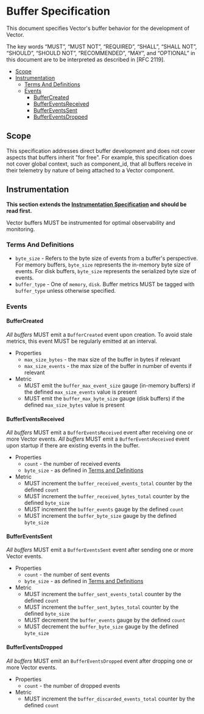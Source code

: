 # Buffer Specification

This document specifies Vector's buffer behavior for the development of Vector.

The key words “MUST”, “MUST NOT”, “REQUIRED”, “SHALL”, “SHALL NOT”, “SHOULD”,
“SHOULD NOT”, “RECOMMENDED”, “MAY”, and “OPTIONAL” in this document are to be
interpreted as described in [RFC 2119].

<!-- MarkdownTOC autolink="true" style="ordered" indent="   " -->

- [Scope](#scope)
- [Instrumentation](#instrumentation)
  - [Terms And Definitions](#terms-and-definitions)
  - [Events](#events)
    - [BufferCreated](#buffercreated)
    - [BufferEventsReceived](#buffereventsreceived)
    - [BufferEventsSent](#buffereventssent)
    - [BufferEventsDropped](#buffereventsdropped)

<!-- /MarkdownTOC -->

## Scope

This specification addresses direct buffer development and does not cover aspects that buffers inherit "for free". For example, this specification does not cover global context, such as component_id, that all buffers receive in their telemetry by nature of being attached to a Vector component.

## Instrumentation

**This section extends the [Instrumentation Specification] and should be read
first.**

Vector buffers MUST be instrumented for optimal observability and monitoring.

### Terms And Definitions

* `byte_size` - Refers to the byte size of events from a buffer's perspective. For memory buffers, `byte_size` represents the in-memory byte size of events. For disk buffers, `byte_size` represents the serialized byte size of events.
* `buffer_type` - One of `memory`, `disk`. Buffer metrics MUST be tagged with `buffer_type` unless otherwise specified.

### Events

#### BufferCreated

*All buffers* MUST emit a `BufferCreated` event upon creation. To avoid stale metrics, this event MUST be regularly emitted at an interval.

* Properties
  * `max_size_bytes` - the max size of the buffer in bytes if relevant
  * `max_size_events` - the max size of the buffer in number of events if relevant
* Metric
  * MUST emit the `buffer_max_event_size` gauge (in-memory buffers) if the defined `max_size_events` value is present
  * MUST emit the `buffer_max_byte_size` gauge (disk buffers) if the defined `max_size_bytes` value is present

#### BufferEventsReceived

*All buffers* MUST emit a `BufferEventsReceived` event after receiving one or more Vector events. *All buffers* MUST emit a `BufferEventsReceived` event upon startup if there are existing events in the buffer.

* Properties
  * `count` - the number of received events
  * `byte_size` - as defined in [Terms and Definitions](#terms-and-definitions)
* Metric
  * MUST increment the `buffer_received_events_total` counter by the defined `count`
  * MUST increment the `buffer_received_bytes_total` counter by the defined `byte_size`
  * MUST increment the `buffer_events` gauge by the defined `count`
  * MUST increment the `buffer_byte_size` gauge by the defined `byte_size`

#### BufferEventsSent

*All buffers* MUST emit a `BufferEventsSent` event after sending one or more Vector events.

* Properties
  * `count` - the number of sent events
  * `byte_size` - as defined in [Terms and Definitions](#terms-and-definitions)
* Metric
  * MUST increment the `buffer_sent_events_total` counter by the defined `count`
  * MUST increment the `buffer_sent_bytes_total` counter by the defined `byte_size`
  * MUST decrement the `buffer_events` gauge by the defined `count`
  * MUST decrement the `buffer_byte_size` gauge by the defined `byte_size`

#### BufferEventsDropped

*All buffers* MUST emit an `BufferEventsDropped` event after dropping one or more Vector events.

* Properties
  * `count` - the number of dropped events
* Metric
  * MUST increment the `buffer_discarded_events_total` counter by the defined `count`

[Instrumentation Specification]: instrumentation.md
